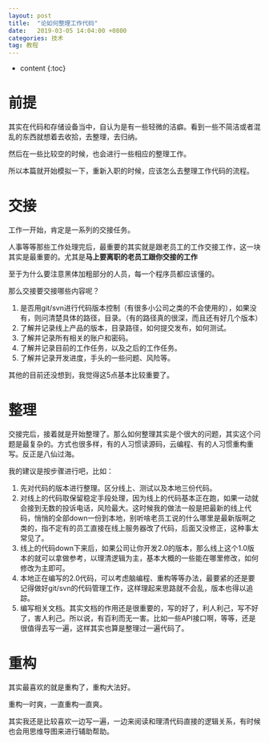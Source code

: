 ```yaml
---
layout: post
title:  "论如何整理工作代码"
date:   2019-03-05 14:04:00 +0800
categories: 技术
tag: 教程
---
```


* content
{:toc}

# 前提

其实在代码和存储设备当中，自认为是有一些轻微的洁癖。看到一些不简洁或者混乱的东西就想着去收拾，去整理，去归纳。

然后在一些比较空的时候，也会进行一些相应的整理工作。

所以本篇就开始模拟一下，重新入职的时候，应该怎么去整理工作代码的流程。

# 交接

工作一开始，肯定是一系列的交接任务。

人事等等那些工作处理完后，最重要的其实就是跟老员工的工作交接工作，这一块其实是最重要的。尤其是**马上要离职的老员工跟你交接的工作**

至于为什么要注意黑体加粗部分的人员，每一个程序员都应该懂的。

那么交接要交接哪些内容呢？

1. 是否用git/svn进行代码版本控制（有很多小公司之类的不会使用的），如果没有，则问清楚具体的路径，目录。（有的路径真的很深，而且还有好几个版本）
2. 了解并记录线上产品的版本，目录路径，如何提交发布，如何测试。
3. 了解并记录所有相关的账户和密码。
4. 了解并记录目前的工作任务，以及之后的工作任务。
5. 了解并记录开发进度，手头的一些问题、风险等。

其他的目前还没想到，我觉得这5点基本比较重要了。

# 整理

交接完后，接着就是开始整理了。那么如何整理其实是个很大的问题，其实这个问题是最复杂的。方式也很多样，有的人习惯读源码，云编程、有的人习惯重构重写。反正是八仙过海。

我的建议是按步骤进行吧，比如：

1. 先对代码的版本进行整理。区分线上、测试以及本地三份代码。
2. 对线上的代码取保留稳定手段处理，因为线上的代码基本正在跑，如果一动就会接到无数的投诉电话，风险最大。这时候我的做法一般是把最新的线上代码，悄悄的全部down一份到本地，别听啥老员工说的什么哪里是最新版啊之类的，指不定有的员工直接在线上服务器改了代码，后面又没修正，这种事太常见了。
3. 线上的代码down下来后，如果公司让你开发2.0的版本，那么线上这个1.0版本的就可以拿做参考，以理清逻辑为主，基本大概的一些能在哪里修改，如何修改为主即可。
4. 本地正在编写的2.0代码，可以考虑脑编程、重构等等办法，最要紧的还是要记得做好git/svn的代码管理工作，这样理起来思路就不会乱，版本也得以追踪。
5. 编写相关文档。其实文档的作用还是很重要的，写的好了，利人利己，写不好了，害人利己。所以说，有百利而无一害。比如一些API接口啊，等等，还是很值得去写一遍，这样其实也算是整理过一遍代码了。

# 重构

其实最喜欢的就是重构了，重构大法好。

重构一时爽，一直重构一直爽。

其实我还是比较喜欢一边写一遍，一边来阅读和理清代码直接的逻辑关系，有时候也会用思维导图来进行辅助帮助。